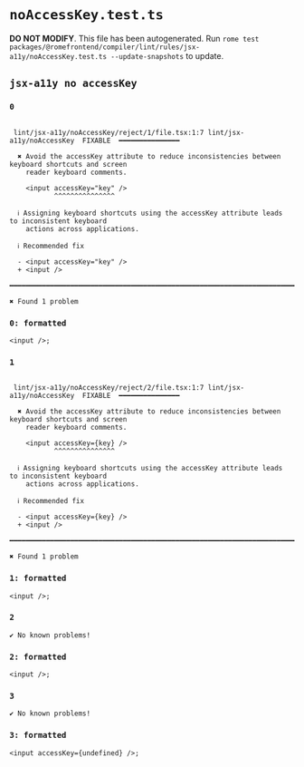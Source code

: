 # `noAccessKey.test.ts`

**DO NOT MODIFY**. This file has been autogenerated. Run `rome test packages/@romefrontend/compiler/lint/rules/jsx-a11y/noAccessKey.test.ts --update-snapshots` to update.

## `jsx-a11y no accessKey`

### `0`

```

 lint/jsx-a11y/noAccessKey/reject/1/file.tsx:1:7 lint/jsx-a11y/noAccessKey  FIXABLE  ━━━━━━━━━━━━━━━

  ✖ Avoid the accessKey attribute to reduce inconsistencies between keyboard shortcuts and screen
    reader keyboard comments.

    <input accessKey="key" />
           ^^^^^^^^^^^^^^^

  ℹ Assigning keyboard shortcuts using the accessKey attribute leads to inconsistent keyboard
    actions across applications.

  ℹ Recommended fix

  - <input accessKey="key" />
  + <input />

━━━━━━━━━━━━━━━━━━━━━━━━━━━━━━━━━━━━━━━━━━━━━━━━━━━━━━━━━━━━━━━━━━━━━━━━━━━━━━━━━━━━━━━━━━━━━━━━━━━━

✖ Found 1 problem

```

### `0: formatted`

```
<input />;

```

### `1`

```

 lint/jsx-a11y/noAccessKey/reject/2/file.tsx:1:7 lint/jsx-a11y/noAccessKey  FIXABLE  ━━━━━━━━━━━━━━━

  ✖ Avoid the accessKey attribute to reduce inconsistencies between keyboard shortcuts and screen
    reader keyboard comments.

    <input accessKey={key} />
           ^^^^^^^^^^^^^^^

  ℹ Assigning keyboard shortcuts using the accessKey attribute leads to inconsistent keyboard
    actions across applications.

  ℹ Recommended fix

  - <input accessKey={key} />
  + <input />

━━━━━━━━━━━━━━━━━━━━━━━━━━━━━━━━━━━━━━━━━━━━━━━━━━━━━━━━━━━━━━━━━━━━━━━━━━━━━━━━━━━━━━━━━━━━━━━━━━━━

✖ Found 1 problem

```

### `1: formatted`

```
<input />;

```

### `2`

```
✔ No known problems!

```

### `2: formatted`

```
<input />;

```

### `3`

```
✔ No known problems!

```

### `3: formatted`

```
<input accessKey={undefined} />;

```
